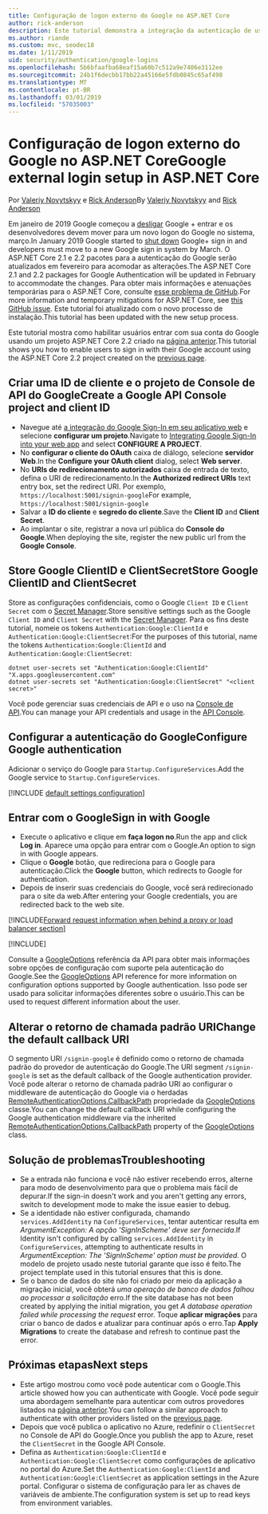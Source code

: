 ```yaml
---
title: Configuração de logon externo do Google no ASP.NET Core
author: rick-anderson
description: Este tutorial demonstra a integração da autenticação de usuário de conta do Google em um aplicativo ASP.NET Core existente.
ms.author: riande
ms.custom: mvc, seodec18
ms.date: 1/11/2019
uid: security/authentication/google-logins
ms.openlocfilehash: 5b6bfaafba68eaf15a60b7c512a9e7406e3112ee
ms.sourcegitcommit: 24b1f6decbb17bb22a45166e5fdb0845c65af498
ms.translationtype: MT
ms.contentlocale: pt-BR
ms.lasthandoff: 03/01/2019
ms.locfileid: "57035003"
---
```

# <a name="google-external-login-setup-in-aspnet-core"></a><span data-ttu-id="7fffe-103">Configuração de logon externo do Google no ASP.NET Core</span><span class="sxs-lookup"><span data-stu-id="7fffe-103">Google external login setup in ASP.NET Core</span></span>

<span data-ttu-id="7fffe-104">Por [Valeriy Novytskyy](https://github.com/01binary) e [Rick Anderson](https://twitter.com/RickAndMSFT)</span><span class="sxs-lookup"><span data-stu-id="7fffe-104">By [Valeriy Novytskyy](https://github.com/01binary) and [Rick Anderson](https://twitter.com/RickAndMSFT)</span></span>

<span data-ttu-id="7fffe-105">Em janeiro de 2019 Google começou a [desligar](https://developers.google.com/+/api-shutdown) Google + entrar e os desenvolvedores devem mover para um novo logon do Google no sistema, março.</span><span class="sxs-lookup"><span data-stu-id="7fffe-105">In January 2019 Google started to [shut down](https://developers.google.com/+/api-shutdown) Google+ sign in and developers must move to a new Google sign in system by March.</span></span> <span data-ttu-id="7fffe-106">O ASP.NET Core 2.1 e 2.2 pacotes para a autenticação do Google serão atualizados em fevereiro para acomodar as alterações.</span><span class="sxs-lookup"><span data-stu-id="7fffe-106">The ASP.NET Core 2.1 and 2.2 packages for Google Authentication will be updated in February to accommodate the changes.</span></span> <span data-ttu-id="7fffe-107">Para obter mais informações e atenuações temporárias para o ASP.NET Core, consulte [esse problema de GitHub](https://github.com/aspnet/AspNetCore/issues/6486).</span><span class="sxs-lookup"><span data-stu-id="7fffe-107">For more information and temporary mitigations for ASP.NET Core, see [this GitHub issue](https://github.com/aspnet/AspNetCore/issues/6486).</span></span> <span data-ttu-id="7fffe-108">Este tutorial foi atualizado com o novo processo de instalação.</span><span class="sxs-lookup"><span data-stu-id="7fffe-108">This tutorial has been updated with the new setup process.</span></span>

<span data-ttu-id="7fffe-109">Este tutorial mostra como habilitar usuários entrar com sua conta do Google usando um projeto ASP.NET Core 2.2 criado na [página anterior](xref:security/authentication/social/index).</span><span class="sxs-lookup"><span data-stu-id="7fffe-109">This tutorial shows you how to enable users to sign in with their Google account using the ASP.NET Core 2.2 project created on the [previous page](xref:security/authentication/social/index).</span></span>

## <a name="create-a-google-api-console-project-and-client-id"></a><span data-ttu-id="7fffe-110">Criar uma ID de cliente e o projeto de Console de API do Google</span><span class="sxs-lookup"><span data-stu-id="7fffe-110">Create a Google API Console project and client ID</span></span>

* <span data-ttu-id="7fffe-111">Navegue até [a integração do Google Sign-In em seu aplicativo web](https://developers.google.com/identity/sign-in/web/devconsole-project) e selecione **configurar um projeto**.</span><span class="sxs-lookup"><span data-stu-id="7fffe-111">Navigate to [Integrating Google Sign-In into your web app](https://developers.google.com/identity/sign-in/web/devconsole-project) and select **CONFIGURE A PROJECT**.</span></span>
* <span data-ttu-id="7fffe-112">No **configurar o cliente do OAuth** caixa de diálogo, selecione **servidor Web**.</span><span class="sxs-lookup"><span data-stu-id="7fffe-112">In the **Configure your OAuth client** dialog, select **Web server**.</span></span>
* <span data-ttu-id="7fffe-113">No **URIs de redirecionamento autorizados** caixa de entrada de texto, defina o URI de redirecionamento.</span><span class="sxs-lookup"><span data-stu-id="7fffe-113">In the **Authorized redirect URIs** text entry box, set the redirect URI.</span></span> <span data-ttu-id="7fffe-114">Por exemplo, `https://localhost:5001/signin-google`</span><span class="sxs-lookup"><span data-stu-id="7fffe-114">For example, `https://localhost:5001/signin-google`</span></span>
* <span data-ttu-id="7fffe-115">Salvar a **ID do cliente** e **segredo do cliente**.</span><span class="sxs-lookup"><span data-stu-id="7fffe-115">Save the **Client ID** and **Client Secret**.</span></span>
* <span data-ttu-id="7fffe-116">Ao implantar o site, registrar a nova url pública do **Console do Google**.</span><span class="sxs-lookup"><span data-stu-id="7fffe-116">When deploying the site, register the new public url from the **Google Console**.</span></span>

## <a name="store-google-clientid-and-clientsecret"></a><span data-ttu-id="7fffe-117">Store Google ClientID e ClientSecret</span><span class="sxs-lookup"><span data-stu-id="7fffe-117">Store Google ClientID and ClientSecret</span></span>

<span data-ttu-id="7fffe-118">Store as configurações confidenciais, como o Google `Client ID` e `Client Secret` com o [Secret Manager](xref:security/app-secrets).</span><span class="sxs-lookup"><span data-stu-id="7fffe-118">Store sensitive settings such as the Google `Client ID` and `Client Secret` with the [Secret Manager](xref:security/app-secrets).</span></span> <span data-ttu-id="7fffe-119">Para os fins deste tutorial, nomeie os tokens `Authentication:Google:ClientId` e `Authentication:Google:ClientSecret`:</span><span class="sxs-lookup"><span data-stu-id="7fffe-119">For the purposes of this tutorial, name the tokens `Authentication:Google:ClientId` and `Authentication:Google:ClientSecret`:</span></span>

```console
dotnet user-secrets set "Authentication:Google:ClientId" "X.apps.googleusercontent.com"
dotnet user-secrets set "Authentication:Google:ClientSecret" "<client secret>"
```

<span data-ttu-id="7fffe-120">Você pode gerenciar suas credenciais de API e o uso na [Console de API](https://console.developers.google.com/apis/dashboard).</span><span class="sxs-lookup"><span data-stu-id="7fffe-120">You can manage your API credentials and usage in the [API Console](https://console.developers.google.com/apis/dashboard).</span></span>

## <a name="configure-google-authentication"></a><span data-ttu-id="7fffe-121">Configurar a autenticação do Google</span><span class="sxs-lookup"><span data-stu-id="7fffe-121">Configure Google authentication</span></span>

<span data-ttu-id="7fffe-122">Adicionar o serviço do Google para `Startup.ConfigureServices`.</span><span class="sxs-lookup"><span data-stu-id="7fffe-122">Add the Google service to `Startup.ConfigureServices`.</span></span>

[!INCLUDE [default settings configuration](includes/default-settings2-2.md)]

## <a name="sign-in-with-google"></a><span data-ttu-id="7fffe-123">Entrar com o Google</span><span class="sxs-lookup"><span data-stu-id="7fffe-123">Sign in with Google</span></span>

* <span data-ttu-id="7fffe-124">Execute o aplicativo e clique em **faça logon no**.</span><span class="sxs-lookup"><span data-stu-id="7fffe-124">Run the app and click **Log in**.</span></span> <span data-ttu-id="7fffe-125">Aparece uma opção para entrar com o Google.</span><span class="sxs-lookup"><span data-stu-id="7fffe-125">An option to sign in with Google appears.</span></span>
* <span data-ttu-id="7fffe-126">Clique o **Google** botão, que redireciona para o Google para autenticação.</span><span class="sxs-lookup"><span data-stu-id="7fffe-126">Click the **Google** button, which redirects to Google for authentication.</span></span>
* <span data-ttu-id="7fffe-127">Depois de inserir suas credenciais do Google, você será redirecionado para o site da web.</span><span class="sxs-lookup"><span data-stu-id="7fffe-127">After entering your Google credentials, you are redirected back to the web site.</span></span>

[!INCLUDE[Forward request information when behind a proxy or load balancer section](includes/forwarded-headers-middleware.md)]

[!INCLUDE[](includes/chain-auth-providers.md)]

<span data-ttu-id="7fffe-128">Consulte a [GoogleOptions](/dotnet/api/microsoft.aspnetcore.authentication.google.googleoptions) referência da API para obter mais informações sobre opções de configuração com suporte pela autenticação do Google.</span><span class="sxs-lookup"><span data-stu-id="7fffe-128">See the [GoogleOptions](/dotnet/api/microsoft.aspnetcore.authentication.google.googleoptions) API reference for more information on configuration options supported by Google authentication.</span></span> <span data-ttu-id="7fffe-129">Isso pode ser usado para solicitar informações diferentes sobre o usuário.</span><span class="sxs-lookup"><span data-stu-id="7fffe-129">This can be used to request different information about the user.</span></span>

## <a name="change-the-default-callback-uri"></a><span data-ttu-id="7fffe-130">Alterar o retorno de chamada padrão URI</span><span class="sxs-lookup"><span data-stu-id="7fffe-130">Change the default callback URI</span></span>

<span data-ttu-id="7fffe-131">O segmento URI `/signin-google` é definido como o retorno de chamada padrão do provedor de autenticação do Google.</span><span class="sxs-lookup"><span data-stu-id="7fffe-131">The URI segment `/signin-google` is set as the default callback of the Google authentication provider.</span></span> <span data-ttu-id="7fffe-132">Você pode alterar o retorno de chamada padrão URI ao configurar o middleware de autenticação do Google via o herdadas [RemoteAuthenticationOptions.CallbackPath](/dotnet/api/microsoft.aspnetcore.authentication.remoteauthenticationoptions.callbackpath) propriedade da [GoogleOptions](/dotnet/api/microsoft.aspnetcore.authentication.google.googleoptions) classe.</span><span class="sxs-lookup"><span data-stu-id="7fffe-132">You can change the default callback URI while configuring the Google authentication middleware via the inherited [RemoteAuthenticationOptions.CallbackPath](/dotnet/api/microsoft.aspnetcore.authentication.remoteauthenticationoptions.callbackpath) property of the [GoogleOptions](/dotnet/api/microsoft.aspnetcore.authentication.google.googleoptions) class.</span></span>

## <a name="troubleshooting"></a><span data-ttu-id="7fffe-133">Solução de problemas</span><span class="sxs-lookup"><span data-stu-id="7fffe-133">Troubleshooting</span></span>

* <span data-ttu-id="7fffe-134">Se a entrada não funciona e você não estiver recebendo erros, alterne para modo de desenvolvimento para que o problema mais fácil de depurar.</span><span class="sxs-lookup"><span data-stu-id="7fffe-134">If the sign-in doesn't work and you aren't getting any errors, switch to development mode to make the issue easier to debug.</span></span>
* <span data-ttu-id="7fffe-135">Se a identidade não estiver configurada, chamando `services.AddIdentity` na `ConfigureServices`, tentar autenticar resulta em *ArgumentException: A opção 'SignInScheme' deve ser fornecida*.</span><span class="sxs-lookup"><span data-stu-id="7fffe-135">If Identity isn't configured by calling `services.AddIdentity` in `ConfigureServices`, attempting to authenticate results in *ArgumentException: The 'SignInScheme' option must be provided*.</span></span> <span data-ttu-id="7fffe-136">O modelo de projeto usado neste tutorial garante que isso é feito.</span><span class="sxs-lookup"><span data-stu-id="7fffe-136">The project template used in this tutorial ensures that this is done.</span></span>
* <span data-ttu-id="7fffe-137">Se o banco de dados do site não foi criado por meio da aplicação a migração inicial, você obterá *uma operação de banco de dados falhou ao processar a solicitação* erro.</span><span class="sxs-lookup"><span data-stu-id="7fffe-137">If the site database has not been created by applying the initial migration, you get *A database operation failed while processing the request* error.</span></span> <span data-ttu-id="7fffe-138">Toque **aplicar migrações** para criar o banco de dados e atualizar para continuar após o erro.</span><span class="sxs-lookup"><span data-stu-id="7fffe-138">Tap **Apply Migrations** to create the database and refresh to continue past the error.</span></span>

## <a name="next-steps"></a><span data-ttu-id="7fffe-139">Próximas etapas</span><span class="sxs-lookup"><span data-stu-id="7fffe-139">Next steps</span></span>

* <span data-ttu-id="7fffe-140">Este artigo mostrou como você pode autenticar com o Google.</span><span class="sxs-lookup"><span data-stu-id="7fffe-140">This article showed how you can authenticate with Google.</span></span> <span data-ttu-id="7fffe-141">Você pode seguir uma abordagem semelhante para autenticar com outros provedores listados na [página anterior](xref:security/authentication/social/index).</span><span class="sxs-lookup"><span data-stu-id="7fffe-141">You can follow a similar approach to authenticate with other providers listed on the [previous page](xref:security/authentication/social/index).</span></span>
* <span data-ttu-id="7fffe-142">Depois que você publica o aplicativo no Azure, redefinir o `ClientSecret` no Console de API do Google.</span><span class="sxs-lookup"><span data-stu-id="7fffe-142">Once you publish the app to Azure, reset the `ClientSecret` in the Google API Console.</span></span>
* <span data-ttu-id="7fffe-143">Defina as `Authentication:Google:ClientId` e `Authentication:Google:ClientSecret` como configurações de aplicativo no portal do Azure.</span><span class="sxs-lookup"><span data-stu-id="7fffe-143">Set the `Authentication:Google:ClientId` and `Authentication:Google:ClientSecret` as application settings in the Azure portal.</span></span> <span data-ttu-id="7fffe-144">Configurar o sistema de configuração para ler as chaves de variáveis de ambiente.</span><span class="sxs-lookup"><span data-stu-id="7fffe-144">The configuration system is set up to read keys from environment variables.</span></span>

